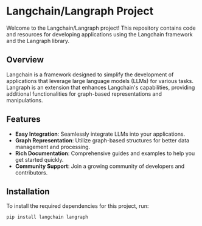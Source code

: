 # Langchain/Langraph Project

Welcome to the Langchain/Langraph project! This repository contains code and resources for developing applications using the Langchain framework and the Langraph library.

## Overview

Langchain is a framework designed to simplify the development of applications that leverage large language models (LLMs) for various tasks. Langraph is an extension that enhances Langchain's capabilities, providing additional functionalities for graph-based representations and manipulations.

## Features

- **Easy Integration**: Seamlessly integrate LLMs into your applications.
- **Graph Representation**: Utilize graph-based structures for better data management and processing.
- **Rich Documentation**: Comprehensive guides and examples to help you get started quickly.
- **Community Support**: Join a growing community of developers and contributors.

## Installation

To install the required dependencies for this project, run:

```bash
pip install langchain langraph